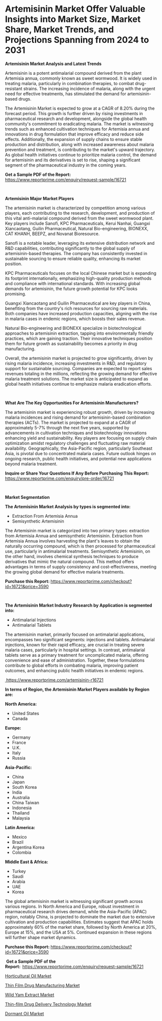 <p><h1>Artemisinin Market Offer Valuable Insights into Market Size, Market Share, Market Trends, and Projections Spanning from 2024 to 2031</h1></p><p><strong>Artemisinin Market Analysis and Latest Trends</strong></p>
<p><p>Artemisinin is a potent antimalarial compound derived from the plant Artemisia annua, commonly known as sweet wormwood. It is widely used in treating malaria, particularly in combination therapies, to combat drug-resistant strains. The increasing incidence of malaria, along with the urgent need for effective treatments, has stimulated the demand for artemisinin-based drugs. </p><p>The Artemisinin Market is expected to grow at a CAGR of 8.20% during the forecast period. This growth is further driven by rising investments in pharmaceutical research and development, alongside the global health community's commitment to eradicating malaria. The market is witnessing trends such as enhanced cultivation techniques for Artemisia annua and innovations in drug formulation that improve efficacy and reduce side effects. Additionally, the expansion of supply chains to ensure stable production and distribution, along with increased awareness about malaria prevention and treatment, is contributing to the market's upward trajectory. As global health initiatives continue to prioritize malaria control, the demand for artemisinin and its derivatives is set to rise, shaping a significant segment of the pharmaceutical industry in the coming years.</p></p>
<p><strong>Get a Sample PDF of the Report:&nbsp;</strong> <a href="https://www.reportprime.com/enquiry/request-sample/16721?utm_campaign=1088&utm_medium=2&utm_source=Github&utm_content=ia&utm_term=27112024&utm_id=artemisinin">https://www.reportprime.com/enquiry/request-sample/16721</a></p>
<p>&nbsp;</p>
<p><strong>Artemisinin Major Market Players</strong></p>
<p><p>The artemisinin market is characterized by competition among various players, each contributing to the research, development, and production of this vital anti-malarial compound derived from the sweet wormwood plant. Key players include Sanofi, KPC Pharmaceuticals, Kerui Nanhai, Guangxi Xiancaotang, Guilin Pharmaceutical, Natural Bio-engineering, BIONEXX, CAT KHANH, BEEPZ, and Novanat Bioresource.</p><p>Sanofi is a notable leader, leveraging its extensive distribution network and R&D capabilities, contributing significantly to the global supply of artemisinin-based therapies. The company has consistently invested in sustainable sourcing to ensure reliable quality, enhancing its market position.</p><p>KPC Pharmaceuticals focuses on the local Chinese market but is expanding its footprint internationally, emphasizing high-quality production methods and compliance with international standards. With increasing global demands for artemisinin, the future growth potential for KPC looks promising.</p><p>Guangxi Xiancaotang and Guilin Pharmaceutical are key players in China, benefiting from the country's rich resources for sourcing raw materials. Both companies have increased production capacities, aligning with the rise in malaria cases in endemic regions, which boosts their sales revenue.</p><p>Natural Bio-engineering and BIONEXX specialize in biotechnological approaches to artemisinin extraction, tapping into environmentally friendly practices, which are gaining traction. Their innovative techniques position them for future growth as sustainability becomes a priority in drug manufacturing.</p><p>Overall, the artemisinin market is projected to grow significantly, driven by rising malaria incidence, increasing investments in R&D, and regulatory support for sustainable sourcing. Companies are expected to report sales revenues totaling in the millions, reflecting the growing demand for effective malaria treatment solutions. The market size is anticipated to expand as global health initiatives continue to emphasize malaria eradication efforts.</p></p>
<p>&nbsp;</p>
<p><strong>What Are The Key Opportunities For Artemisinin Manufacturers?</strong></p>
<p><p>The artemisinin market is experiencing robust growth, driven by increasing malaria incidences and rising demand for artemisinin-based combination therapies (ACTs). The market is projected to expand at a CAGR of approximately 5-7% through the next five years, supported by advancements in cultivation techniques and biotechnology innovations enhancing yield and sustainability. Key players are focusing on supply chain optimization amidst regulatory challenges and fluctuating raw material availability. Geographically, the Asia-Pacific region, particularly Southeast Asia, is pivotal due to concentrated malaria cases. Future outlook hinges on ongoing research, public health initiatives, and potential new applications beyond malaria treatment.</p></p>
<p><strong>Inquire or Share Your Questions If Any Before Purchasing This Report:</strong> <a href="https://www.reportprime.com/enquiry/pre-order/16721?utm_campaign=1088&utm_medium=2&utm_source=Github&utm_content=ia&utm_term=27112024&utm_id=artemisinin">https://www.reportprime.com/enquiry/pre-order/16721</a></p>
<p>&nbsp;</p>
<p><strong>Market Segmentation</strong></p>
<p><strong>The Artemisinin Market Analysis by types is segmented into:</strong></p>
<p><ul><li>Extraction From Artemisia Annua</li><li>Semisynthetic Artemisinin</li></ul></p>
<p><p>The Artemisinin market is categorized into two primary types: extraction from Artemisia Annua and semisynthetic Artemisinin. Extraction from Artemisia Annua involves harvesting the plant's leaves to obtain the naturally occurring compound, which is then processed for pharmaceutical use, particularly in antimalarial treatments. Semisynthetic Artemisinin, on the other hand, involves chemical synthesis techniques to produce derivatives that mimic the natural compound. This method offers advantages in terms of supply consistency and cost-effectiveness, meeting the growing global demand for effective malaria treatments.</p></p>
<p><strong>Purchase this Report:&nbsp;</strong><a href="https://www.reportprime.com/checkout?id=16721&price=3590&utm_campaign=1088&utm_medium=2&utm_source=Github&utm_content=ia&utm_term=27112024&utm_id=artemisinin">https://www.reportprime.com/checkout?id=16721&price=3590</a></p>
<p>&nbsp;</p>
<p><strong>The Artemisinin Market Industry Research by Application is segmented into:</strong></p>
<p><ul><li>Antimalarial Injections</li><li>Antimalarial Tablets</li></ul></p>
<p><p>The artemisinin market, primarily focused on antimalarial applications, encompasses two significant segments: injections and tablets. Antimalarial injections, known for their rapid efficacy, are crucial in treating severe malaria cases, particularly in hospital settings. In contrast, antimalarial tablets serve as a primary treatment for uncomplicated malaria, offering convenience and ease of administration. Together, these formulations contribute to global efforts in combating malaria, improving patient outcomes, and enhancing public health initiatives in endemic regions.</p></p>
<p><a href="https://www.reportprime.com/artemisinin-r16721?utm_campaign=1088&utm_medium=2&utm_source=Github&utm_content=ia&utm_term=27112024&utm_id=artemisinin">&nbsp;https://www.reportprime.com/artemisinin-r16721</a></p>
<p><strong>In terms of Region, the Artemisinin Market Players available by Region are:</strong></p>
<p>
    <p> <strong> North America: </strong>
        <ul>
            <li>United States</li>
            <li>Canada</li>
        </ul>
        </p> 
    <p> <strong> Europe: </strong>
        <ul>
            <li>Germany</li>
            <li>France</li>
            <li>U.K.</li>
            <li>Italy</li>
            <li>Russia</li>
        </ul>
        </p> 
    <p> <strong> Asia-Pacific: </strong>
        <ul>
            <li>China</li>
            <li>Japan</li>
            <li>South Korea</li>
            <li>India</li>
            <li>Australia</li>
            <li>China Taiwan</li>
            <li>Indonesia</li>
            <li>Thailand</li>
            <li>Malaysia</li>
        </ul>
        </p> 
    <p> <strong> Latin America: </strong>
        <ul>
            <li>Mexico</li>
            <li>Brazil</li>
            <li>Argentina Korea</li>
            <li>Colombia</li>
        </ul>
        </p> 
    <p> <strong> Middle East & Africa: </strong>
        <ul>
            <li>Turkey</li>
            <li>Saudi</li>
            <li>Arabia</li>
            <li>UAE</li>
            <li>Korea</li>
        </ul>
    </p>
    </p>
<p><p>The global artemisinin market is witnessing significant growth across various regions. In North America and Europe, robust investment in pharmaceutical research drives demand, while the Asia-Pacific (APAC) region, notably China, is projected to dominate the market due to extensive cultivation and production capabilities. Estimates suggest that APAC holds approximately 60% of the market share, followed by North America at 20%, Europe at 15%, and the USA at 5%. Continued expansion in these regions will further shape market dynamics.</p></p>
<p><strong>Purchase this Report: </strong><a href="https://www.reportprime.com/checkout?id=16721&price=3590&utm_campaign=1088&utm_medium=2&utm_source=Github&utm_content=ia&utm_term=27112024&utm_id=artemisinin">https://www.reportprime.com/checkout?id=16721&price=3590</a></p>
<p>&nbsp;<strong>Get a Sample PDF of the Report:&nbsp;&nbsp;</strong><a href="https://www.reportprime.com/enquiry/request-sample/16721?utm_campaign=1088&utm_medium=2&utm_source=Github&utm_content=ia&utm_term=27112024&utm_id=artemisinin">https://www.reportprime.com/enquiry/request-sample/16721</a></p>
<p><strong></strong></p>
<p><p><a href="https://www.linkedin.com/pulse/global-horticultural-oil-nexus-sector-confluences-regional-catalysts-iwclc?utm_campaign=1088&utm_medium=2&utm_source=Github&utm_content=ia&utm_term=27112024&utm_id=artemisinin">Horticultural Oil Market</a></p><p><a href="https://issuu.com/reportprime-2/docs/thin-film-drug-manufacturing-market_0674d2d6ce1848?utm_campaign=1088&utm_medium=2&utm_source=Github&utm_content=ia&utm_term=27112024&utm_id=artemisinin">Thin Film Drug Manufacturing Market</a></p><p><a href="https://www.linkedin.com/pulse/wild-yam-extract-market-segmentation-in-depth-analysis-food-3ubce?utm_campaign=1088&utm_medium=2&utm_source=Github&utm_content=ia&utm_term=27112024&utm_id=artemisinin">Wild Yam Extract Market</a></p><p><a href="https://issuu.com/reportprime-2/docs/thin-film-drug-delivery-technology-_0eaad726bc1680?utm_campaign=1088&utm_medium=2&utm_source=Github&utm_content=ia&utm_term=27112024&utm_id=artemisinin">Thin-film Drug Delivery Technology Market</a></p><p><a href="https://www.linkedin.com/pulse/dormant-oil-market-drivers-challenges-forecast-2024-2031-sglbe?utm_campaign=1088&utm_medium=2&utm_source=Github&utm_content=ia&utm_term=27112024&utm_id=artemisinin">Dormant Oil Market</a></p></p>